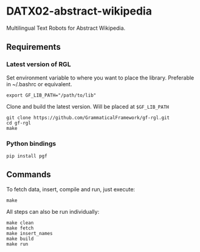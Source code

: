 # DATX02-abstract-wikipedia
Multilingual Text Robots for Abstract Wikipedia.

## __Requirements__


### __Latest version of RGL__

Set environment variable to where you want to place the library. Preferable in ~/.bashrc or equivalent.
```
export GF_LIB_PATH="/path/to/lib"
```

Clone and build the latest version. Will be placed at `$GF_LIB_PATH`
```
git clone https://github.com/GrammaticalFramework/gf-rgl.git
cd gf-rgl
make
```

### __Python bindings__
```
pip install pgf
```

## __Commands__
To fetch data, insert, compile and run, just execute:
```
make
```
All steps can also be run individually:
```
make clean
make fetch
make insert_names
make build
make run
```